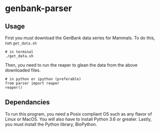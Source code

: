 # genbank-parser

## Usage
First you must download the GenBank data series for Mammals.
To do this, run `get_data.sh`

```
# in terminal
./get_data.sh
```

Then, you need to run the reaper to glean the data from the above downloaded files.

```
# in python or ipython (preferable)
from parser import reaper
reaper()
```

## Dependancies
To run this program, you need a Posix compliant OS such as any flavor of Linux or MacOS.
You will also have to install Python 3.6 or greater.
Lastly, you must install the Python library, BioPython.
